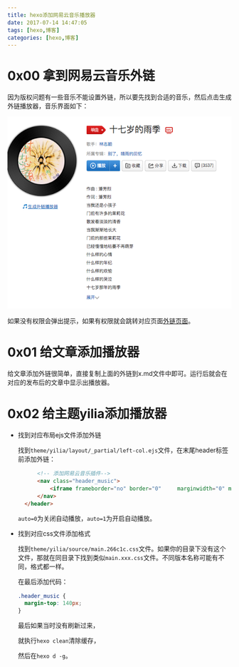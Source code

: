 ```yaml
---
title: hexo添加网易云音乐播放器
date: 2017-07-14 14:47:05
tags: [hexo,博客]
categories: [hexo,博客]
---
```


# 0x00 拿到网易云音乐外链

因为版权问题有一些音乐不能设置外链，所以要先找到合适的音乐，然后点击生成外链播放器，音乐界面如下：

![音乐界面](hexo添加网易云音乐播放器/音乐界面.png)

如果没有权限会弹出提示，如果有权限就会跳转对应页面[外链页面](http://music.163.com/#/outchain/2/114442/)。



# 0x01 给文章添加播放器

给文章添加外链很简单，直接复制上面的外链到x.md文件中即可。运行后就会在对应的发布后的文章中显示出播放器。



# 0x02 给主题yilia添加播放器

- 找到对应布局ejs文件添加外链

  找到`theme/yilia/layout/_partial/left-col.ejs`文件，在末尾header标签前添加外链：

  ```html
  		<!-- 添加网易云音乐插件-->
  		<nav class="header_music">
  			<iframe frameborder="no" border="0" 	marginwidth="0" marginheight="0" width=250 height=86 src="//music.163.com/outchain/player?type=2&id=114442&auto=0&height=66"></iframe>
  		</nav>
  	</header>
  ```

  `auto=0`为关闭自动播放，`auto=1`为开启自动播放。

- 找到对应css文件添加格式

  找到`theme/yilia/source/main.266c1c.css`文件。如果你的目录下没有这个文件，那就在同目录下找到类似`main.xxx.css`文件。不同版本名称可能有不同，格式都一样。

  在最后添加代码：

  ```css
  .header_music {
    margin-top: 140px;
  }

  ```

  最后如果当时没有刷新过来，

  就执行`hexo clean`清除缓存，

  然后在`hexo d -g`。